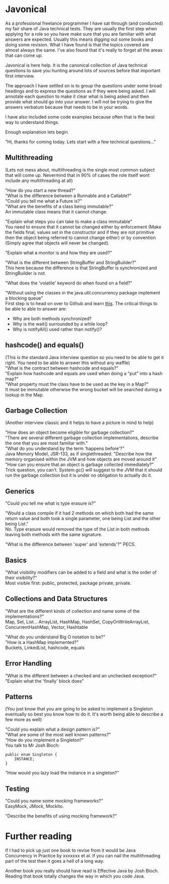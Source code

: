 Javonical
=========
As a professional freelance programmer I have sat through (and conducted) my fair share of Java technical tests. They are usually the first step when applying for a role so you have make sure that you are familiar with what answers are expected. Usually this means digging out some books and doing some revision. What I have found is that the topics covered are almost always the same. I've also found that it's really to forget all the areas that can come up.

Javonical is here help. It is the canonical collection of Java technical questions to save you hunting around lots of sources before that important first interview.

The approach I have settled on is to group the questions under some broad headings and to express the questions as if they were being asked. I will annotate each question to make it clear what is being asked and then provide what should go into your answer. I will not be trying to give the answers verbatum because that needs to be in your words.

I have also included some code examples because often that is the best way to understand things.

Enough explanation lets begin.


"Hi, thanks for coming today. Lets start with a few technical questions..."

Multithreading
--------------
(Lets not mess about, multithreading is the single most common subject that will come up. Nevermind that in 90% of cases the role itself wont include any multithreading at all)

"How do you start a new thread?"  
"What is the difference between a Runnable and a Callable?"  
"Could you tell me what a Future is?"  
"What are the benefits of a class being immutable?"  
An immutable class means that it cannot change.

"Explain what steps you can take to make a class immutable"  
You need to ensure that it cannot be changed either by enforcement (Make the fields final, values set in the constructor and if they are not primitive then the object being referred to cannot change either) or by convention (Simply agree that objects will never be changed).

"Explain what a monitor is and how they are used?"  

"What is the different between StringBuffer and StringBuilder?"  
This here because the difference is that StringBuffer is synchronized and StringBuilder is not.

"What does the 'volatile' keyword do when found on a field?"  

"Without using the classes in the java.util.concurrency package implement a blocking queue"  
First step is to head on over to Github and learn [this](https://gist.github.com/dougnukem/1241317). The critical things to be able to able to answer are:
* Why are both methods synchronized?
* Why is the wait() surrounded by a while loop?
* Why is notifyAll() used rather than notify()?

hashcode() and equals()
-----------------------
(This is *the* standard Java interview question so you need to be able to get it right. You need to be able to answer this without any waffle)  
"What is the contract between hashcode and equals?"  
"Explain how hashcode and equals are used when doing a "put" into a hash map?"  
"What property must the class have to be used as the key in a Map?"  
It must be immutable otherwise the wrong bucket will be searched during a lookup in the Map.

Garbage Collection
------------------
(Another interview classic and it helps to have a picture in mind to help)

"How does an object become eligible for garbage collection?"  
"There are several different garbage collection implementations, describe the one that you are most familiar with."  
"What do you understand by the term 'happens before'?"  
Java Memory Model, JSR-133, as if singlethreaded.
"Describe how the memory organised within the JVM and how objects are moved around it"  
"How can you ensure that an object is garbage collected immediately?"  
Trick question, you can't. System.gc() will suggest to the JVM that it should run the garbage collection but it is under no obligation to actually do it.

Generics
--------
"Could you tell me what is type erasure is?"

"Would a class compile if it had 2 methods on which both had the same return value and both took a single parameter, one being List<String> and the other being List<Date>."  
No. Type erasure would removed the type of the List in both methods leaving both methods with the same signature.

"What is the difference between 'super' and 'extends'?"
PECS.

Basics
------
"What visibility modifiers can be added to a field and what is the order of their visibility?"  
Most visible first: public, protected, package private, private.

Collections and Data Structures 
-------------------------------
"What are the different kinds of collection and name some of the implementations?"  
Map, Set, List...
ArrayList, HashMap, HashSet, CopyOnWriteArrayList, ConcurrentHashMap, Vector, Hashtable

"What do you understand Big O notation to be?"  
"How is a HashMap implemented?"  
Buckets, LinkedList, hashcode, equals

Error Handling
--------------
"What is the different between a checked and an unchecked exception?"  
"Explain what the 'finally' block does"  

Patterns
--------
(You just know that you are going to be asked to implement a Singleton eventually so best you know how to do it. It's worth being able to describe a few more as well)  

"Could you explain what a design pattern is?"  
"What are some of the most well known patterns?"  
"How do you implement a Singleton?"  
You talk to Mr Josh Bloch:  

    public enum Singleton {  
        INSTANCE;  
    }  

"How would you lazy load the instance in a singleton?"  

Testing
-------
"Could you name some mocking frameworks?"  
EasyMock, JMock, Mockito.

"Describe the benefits of using mocking framework?"  

Further reading
===============
If I had to pick up just one book to revise from it would be Java Concurrency in Practice by xxxxxxx et al. If you can nail the multithreading part of the test then it goes a hell of a long way.

Another book you really should have read is Effective Java by Josh Bloch. Reading that book totally changes the way in which you code Java.